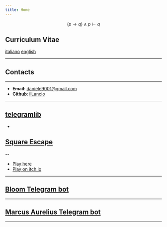 ```yaml
---
title: Home
---
```

$$
(p \rightarrow q) \land p \vdash q
$$

## Curriculum Vitae

[italiano](cv_ita.pdf) [english](cv_eng.pdf)

-------

## Contacts

------

- **Email**: <daniele9001@gmail.com>
- **Github**: [ilLancio](https://github.com/ilLancio)

------------------------------------------------------------------

## [telegramlib](https://pypi.org/project/telegramlib/)

-

## [Square Escape](https://logos-psychagogia.itch.io/square-escape)

--

- <a href="square-escape" target="_blank">Play here</a>
- [Play on itch.io](https://logos-psychagogia.itch.io/square-escape)

---

## [Bloom Telegram bot](https://t.me/BLOOM_chatbot)

----

## [Marcus Aurelius Telegram bot](https://t.me/M_Aurelius_bot)

-----
